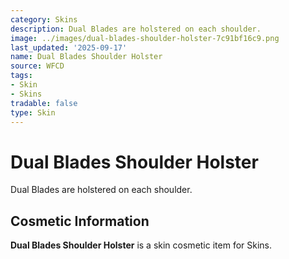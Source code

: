 ```yaml
---
category: Skins
description: Dual Blades are holstered on each shoulder.
image: ../images/dual-blades-shoulder-holster-7c91bf16c9.png
last_updated: '2025-09-17'
name: Dual Blades Shoulder Holster
source: WFCD
tags:
- Skin
- Skins
tradable: false
type: Skin
---
```


# Dual Blades Shoulder Holster

Dual Blades are holstered on each shoulder.

## Cosmetic Information

**Dual Blades Shoulder Holster** is a skin cosmetic item for Skins.

